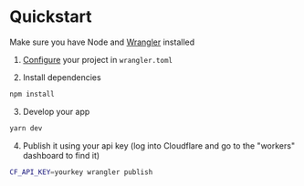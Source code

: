 # Quickstart

Make sure you have Node and [Wrangler](https://github.com/cloudflare/wrangler) installed 

1. [Configure](https://developers.cloudflare.com/workers/quickstart#configure) your project in `wrangler.toml`

2. Install dependencies
```sh
npm install
```

3. Develop your app
```sh
yarn dev
```

4. Publish it using your api key (log into Cloudflare and go to the "workers" dashboard to find it)
```sh
CF_API_KEY=yourkey wrangler publish
```